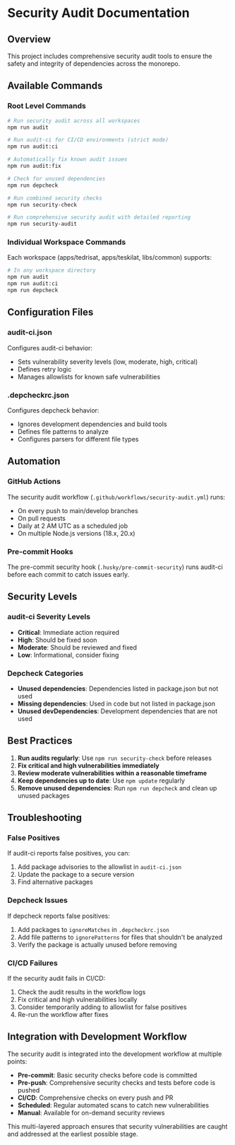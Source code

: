 # Security Audit Documentation

## Overview

This project includes comprehensive security audit tools to ensure the safety and integrity of dependencies across the monorepo.

## Available Commands

### Root Level Commands

```bash
# Run security audit across all workspaces
npm run audit

# Run audit-ci for CI/CD environments (strict mode)
npm run audit:ci

# Automatically fix known audit issues
npm run audit:fix

# Check for unused dependencies
npm run depcheck

# Run combined security checks
npm run security-check

# Run comprehensive security audit with detailed reporting
npm run security-audit
```

### Individual Workspace Commands

Each workspace (apps/tedrisat, apps/teskilat, libs/common) supports:

```bash
# In any workspace directory
npm run audit
npm run audit:ci
npm run depcheck
```

## Configuration Files

### audit-ci.json
Configures audit-ci behavior:
- Sets vulnerability severity levels (low, moderate, high, critical)
- Defines retry logic
- Manages allowlists for known safe vulnerabilities

### .depcheckrc.json
Configures depcheck behavior:
- Ignores development dependencies and build tools
- Defines file patterns to analyze
- Configures parsers for different file types

## Automation

### GitHub Actions
The security audit workflow (`.github/workflows/security-audit.yml`) runs:
- On every push to main/develop branches
- On pull requests
- Daily at 2 AM UTC as a scheduled job
- On multiple Node.js versions (18.x, 20.x)

### Pre-commit Hooks
The pre-commit security hook (`.husky/pre-commit-security`) runs audit-ci before each commit to catch issues early.

## Security Levels

### audit-ci Severity Levels
- **Critical**: Immediate action required
- **High**: Should be fixed soon
- **Moderate**: Should be reviewed and fixed
- **Low**: Informational, consider fixing

### Depcheck Categories
- **Unused dependencies**: Dependencies listed in package.json but not used
- **Missing dependencies**: Used in code but not listed in package.json
- **Unused devDependencies**: Development dependencies that are not used

## Best Practices

1. **Run audits regularly**: Use `npm run security-check` before releases
2. **Fix critical and high vulnerabilities immediately**
3. **Review moderate vulnerabilities within a reasonable timeframe**
4. **Keep dependencies up to date**: Use `npm update` regularly
5. **Remove unused dependencies**: Run `npm run depcheck` and clean up unused packages

## Troubleshooting

### False Positives
If audit-ci reports false positives, you can:
1. Add package advisories to the allowlist in `audit-ci.json`
2. Update the package to a secure version
3. Find alternative packages

### Depcheck Issues
If depcheck reports false positives:
1. Add packages to `ignoreMatches` in `.depcheckrc.json`
2. Add file patterns to `ignorePatterns` for files that shouldn't be analyzed
3. Verify the package is actually unused before removing

### CI/CD Failures
If the security audit fails in CI/CD:
1. Check the audit results in the workflow logs
2. Fix critical and high vulnerabilities locally
3. Consider temporarily adding to allowlist for false positives
4. Re-run the workflow after fixes

## Integration with Development Workflow

The security audit is integrated into the development workflow at multiple points:
- **Pre-commit**: Basic security checks before code is committed
- **Pre-push**: Comprehensive security checks and tests before code is pushed
- **CI/CD**: Comprehensive checks on every push and PR
- **Scheduled**: Regular automated scans to catch new vulnerabilities
- **Manual**: Available for on-demand security reviews

This multi-layered approach ensures that security vulnerabilities are caught and addressed at the earliest possible stage.
